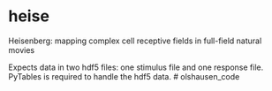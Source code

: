 heise
=====

Heisenberg: mapping complex cell receptive fields in full-field natural movies

Expects data in two hdf5 files: one stimulus file and one response file. PyTables is required to handle the hdf5 data. # olshausen_code
